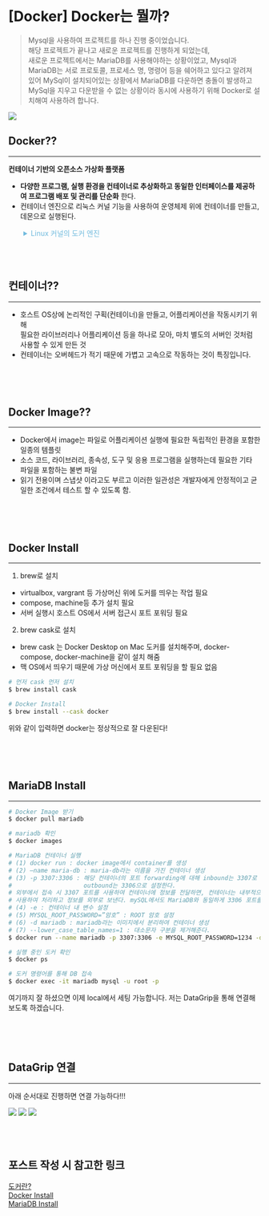 # [Docker] Docker는 뭘까?

> Mysql을 사용하여 프로젝트를 하나 진행 중이었습니다.  
> 해당 프로젝트가 끝나고 새로운 프로젝트를 진행하게 되었는데,  
> 새로운 프로젝트에서는 MariaDB를 사용해야하는 상황이었고,
> Mysql과 MariaDB는 서로 프로토콜, 프로세스 명, 명령어 등을 쉐어하고 있다고 알려져 있어
> MySql이 설치되어있는 상황에서 MariaDB를 다운하면 충돌이 발생하고  
> MySql을 지우고 다운받을 수 없는 상황이라 동시에 사용하기 위해 Docker로 설치해여 사용하려 합니다.

<img src="/img/posts/docker/docker.png">

## Docker??
***
**컨테이너 기반의 오픈소스 가상화 플랫폼**  
- **다양한 프로그램, 실행 환경을 컨테이너로 추상화하고 동일한 인터페이스를 제공하여 프로그램 배포 및 관리를 단순화** 한다.
- 컨테이너 엔진으로 리눅스 커널 기능을 사용하여 운영체제 위에 컨테이너를 만들고, 데몬으로 실행된다.


<details>
    <summary style="margin-left: 30px; color: rgba(113, 187, 222, 1); cursor: pointer;">Linux 커널의 도커 엔진</summary>
    <img style="margin-left: 30px; width: 500px;" src="/img/posts/docker/docker_engine.png">
</details>

<div style="height: 50px;"></div>

## 컨테이너??
***
- 호스트 OS상에 논리적인 구획(컨테이너)을 만들고, 어플리케이션을 작동시키기 위해  
  필요한 라이브러리나 어플리케이션 등을 하나로 모아, 마치 별도의 서버인 것처럼 사용할 수 있게 만든 것  
- 컨테이너는 오버헤드가 적기 때문에 가볍고 고속으로 작동하는 것이 특징입니다.

<div style="height: 50px;"></div>

## Docker Image??
***
- Docker에서 image는 파일로 어플리케이션 실행에 필요한 독립적인 환경을 포함한 일종의 템플릿  
- 소스 코드, 라이브러리, 종속성, 도구 및 응용 프로그램을 실행하는데 필요한 기타 파일을 포함하는 불변 파일
- 읽기 전용이며 스냅샷 이라고도 부르고 이러한 일관성은 개발자에게 안정적이고 균일한 조건에서 테스트 할 수 있도록 함.

<div style="height: 50px;"></div>

## Docker Install
***
1. brew로 설치  
  - virtualbox, vargrant 등 가상머신 위에 도커를 띄우는 작업 필요
  - compose, machine등 추가 설치 필요
  - 서버 실행시 호스트 OS에서 서버 접근시 포트 포워딩 필요
2. brew cask로 설치
- brew cask 는 Docker Desktop on Mac 도커를 설치해주며, docker-compose, docker-machine을 같이 설치 해줌
- 맥 OS에서 띄우기 때문에 가상 머신에서 포트 포워딩을 할 필요 없음

~~~bash
# 먼저 cask 먼저 설치
$ brew install cask

# Docker Install
$ brew install --cask docker
~~~
위와 같이 입력하면 docker는 정상적으로 잘 다운된다!

<div style="height: 50px;"></div>

## MariaDB Install
***
~~~bash
# Docker Image 받기
$ docker pull mariadb

# mariadb 확인
$ docker images

# MariaDB 컨테이너 실행
# (1) docker run : docker image에서 container를 생성
# (2) –name maria-db : maria-db라는 이름을 가진 컨테이너 생성
# (3) -p 3307:3306 : 해당 컨테이너의 포트 forwarding에 대해 inbound는 3307로 하고,
#                    outbound는 3306으로 설정한다.
# 외부에서 접속 시 3307 포트를 사용하여 컨테이너에 정보를 전달하면, 컨테이너는 내부적으로 3306 포트를
# 사용하여 처리하고 정보를 외부로 보낸다. mySQL에서도 MariaDB와 동일하게 3306 포트를 사용하기 때문.
# (4) -e : 컨테이너 내 변수 설정
# (5) MYSQL_ROOT_PASSWORD=”암호” : ROOT 암호 설정
# (6) -d mariadb : mariadb라는 이미지에서 분리하여 컨테이너 생성
# (7) --lower_case_table_names=1 : 대소문자 구분을 제거해준다.
$ docker run --name mariadb -p 3307:3306 -e MYSQL_ROOT_PASSWORD=1234 -d mariadb --lower_case_table_names=1

# 실행 중인 도커 확인
$ docker ps

# 도커 명령어를 통해 DB 접속
$ docker exec -it mariadb mysql -u root -p
~~~

여기까지 잘 하셨으면 이제 local에서 세팅 가능합니다. 저는 DataGrip을 통해 연결해보도록 하겠습니다.

<div style="height: 50px;"></div>

## DataGrip 연결
***
아래 순서대로 진행하면 연결 가능하다!!!

<img src="/img/posts/docker/first.jpg">
<img src="/img/posts/docker/second.jpg">
<img src="/img/posts/docker/third.jpg">

<div style="height: 50px;"></div>

## 포스트 작성 시 참고한 링크
[도커란?](https://kplog.tistory.com/288)  
[Docker Install](https://joshwon.tistory.com/m/36)  
[MariaDB Install](https://fl0wering.tistory.com/50)  
